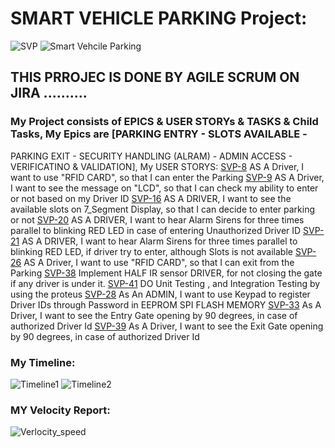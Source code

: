 # SMART VEHICLE PARKING Project:

![SVP](https://github.com/user-attachments/assets/33d02801-b1d5-4aa4-8dc0-88cab9db91ff) ![Smart Vehcile Parking](https://github.com/user-attachments/assets/d38ae4b4-8915-4e0e-ad74-0d42f40f859f)

## THIS PRROJEC IS DONE BY AGILE SCRUM ON JIRA ..........
### My Project consists of EPICS & USER STORYs & TASKS & Child Tasks, My Epics are  [PARKING ENTRY - SLOTS AVAILABLE - 
PARKING EXIT - SECURITY HANDLING (ALRAM) - ADMIN ACCESS - VERIFICATINO & VALIDATION], My USER STORYS:
[SVP-8](https://egypt1cairo.atlassian.net/browse/SVP-8) AS A Driver, I want to use "RFID CARD", so that I can enter the Parking
[SVP-9](https://egypt1cairo.atlassian.net/browse/SVP-9) AS A Driver, I want to see the message on "LCD", so that I can check my ability to enter or not based on my Driver ID
[SVP-16](https://egypt1cairo.atlassian.net/browse/SVP-16) AS A DRIVER, I want to see the available slots on 7\_Segment Display, so that I can decide to enter parking or not
[SVP-20](https://egypt1cairo.atlassian.net/browse/SVP-20) AS A DRIVER, I want to hear Alarm Sirens for three times parallel to blinking RED LED in case of entering Unauthorized Driver ID
[SVP-21](https://egypt1cairo.atlassian.net/browse/SVP-21) AS A DRIVER, I want to hear Alarm Sirens for three times parallel to blinking RED LED, if driver try to enter, although Slots is not available
[SVP-26](https://egypt1cairo.atlassian.net/browse/SVP-26) AS A Driver, I want to use "RFID CARD", so that I can exit from the Parking
[SVP-38](https://egypt1cairo.atlassian.net/browse/SVP-38) Implement HALF IR sensor DRIVER, for not closing the gate if any driver is under it.
[SVP-41](https://egypt1cairo.atlassian.net/browse/SVP-41) DO Unit Testing , and Integration Testing by using the proteus
[SVP-28](https://egypt1cairo.atlassian.net/browse/SVP-28) As An ADMIN, I want to use Keypad to register Driver IDs through Password in EEPROM SPI FLASH MEMORY
[SVP-33](https://egypt1cairo.atlassian.net/browse/SVP-33) As A Driver, I want to see the Entry Gate opening by 90 degrees, in case of authorized Driver Id
[SVP-39](https://egypt1cairo.atlassian.net/browse/SVP-39) As A Driver, I want to see the Exit Gate opening by 90 degrees, in case of authorized Driver Id

### My Timeline:
![Timeline1](https://github.com/user-attachments/assets/3f5a11de-7bff-4348-a1eb-8ac5737c9e68)
![Timeline2](https://github.com/user-attachments/assets/2b4d1d0f-abfe-4370-9b12-c85a8bd15b72)


### MY Velocity Report:
![Verlocity_speed](https://github.com/user-attachments/assets/53a5216a-e507-4e09-a8bf-b59b28d2d5a7)
